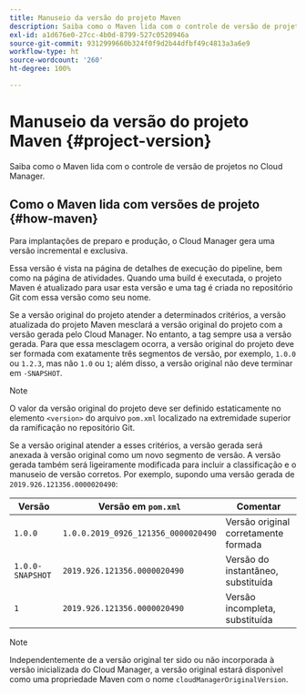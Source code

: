 ```yaml
---
title: Manuseio da versão do projeto Maven
description: Saiba como o Maven lida com o controle de versão de projetos no Cloud Manager.
exl-id: a1d676e0-27cc-4b0d-8799-527c0520946a
source-git-commit: 9312999660b324f0f9d2b44dfbf49c4813a3a6e9
workflow-type: ht
source-wordcount: '260'
ht-degree: 100%

---
```



# Manuseio da versão do projeto Maven {#project-version}

Saiba como o Maven lida com o controle de versão de projetos no Cloud Manager.

## Como o Maven lida com versões de projeto {#how-maven}

Para implantações de preparo e produção, o Cloud Manager gera uma versão incremental e exclusiva.

Essa versão é vista na página de detalhes de execução do pipeline, bem como na página de atividades. Quando uma build é executada, o projeto Maven é atualizado para usar esta versão e uma tag é criada no repositório Git com essa versão como seu nome.

Se a versão original do projeto atender a determinados critérios, a versão atualizada do projeto Maven mesclará a versão original do projeto com a versão gerada pelo Cloud Manager. No entanto, a tag sempre usa a versão gerada. Para que essa mesclagem ocorra, a versão original do projeto deve ser formada com exatamente três segmentos de versão, por exemplo, `1.0.0` ou `1.2.3`, mas não `1.0` ou `1`; além disso, a versão original não deve terminar em `-SNAPSHOT`.

>[!NOTE]
>
>O valor da versão original do projeto deve ser definido estaticamente no elemento `<version>` do arquivo `pom.xml` localizado na extremidade superior da ramificação no repositório Git.

Se a versão original atender a esses critérios, a versão gerada será anexada à versão original como um novo segmento de versão. A versão gerada também será ligeiramente modificada para incluir a classificação e o manuseio de versão corretos. Por exemplo, supondo uma versão gerada de `2019.926.121356.0000020490`:

| Versão | Versão em `pom.xml` | Comentar |
|---|---|---|
| `1.0.0` | `1.0.0.2019_0926_121356_0000020490` | Versão original corretamente formada |
| `1.0.0-SNAPSHOT` | `2019.926.121356.0000020490` | Versão do instantâneo, substituída |
| `1` | `2019.926.121356.0000020490` | Versão incompleta, substituída |

>[!NOTE]
>
>Independentemente de a versão original ter sido ou não incorporada à versão inicializada do Cloud Manager, a versão original estará disponível como uma propriedade Maven com o nome `cloudManagerOriginalVersion`.
